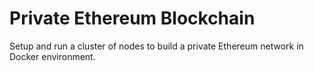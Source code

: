 # Private Ethereum Blockchain

Setup and run a cluster of nodes to build a private Ethereum network in Docker environment.
